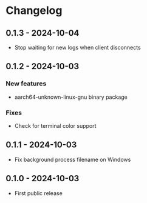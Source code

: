 # Changelog

## 0.1.3 - 2024-10-04

- Stop waiting for new logs when client disconnects

## 0.1.2 - 2024-10-03

### New features

- aarch64-unknown-linux-gnu binary package

### Fixes

- Check for terminal color support

## 0.1.1 - 2024-10-03

- Fix background process filename on Windows

## 0.1.0 - 2024-10-03

- First public release
